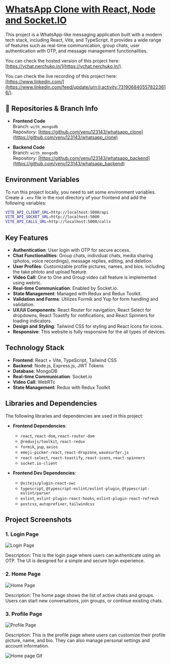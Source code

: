 # [WhatsApp Clone with React, Node and Socket.IO](https://vchat.nerchuko.in/)

This project is a WhatsApp-like messaging application built with a modern tech stack, including React, Vite, and TypeScript. It provides a wide range of features such as real-time communication, group chats, user authentication with OTP, and message management functionalities.

You can check the hosted version of this project here:  [https://vchat.nerchuko.in/](https://vchat.nerchuko.in/).

You can check the live recording of this project here: [https://www.linkedin.com/](https://www.linkedin.com/feed/update/urn:li:activity:7319068405578223616/).

## 🔗 Repositories & Branch Info

- **Frontend Code**  
  Branch: `with_mongodb`  
  Repository: [https://github.com/venu123143/whatsapp_clone](https://github.com/venu123143/whatsapp_clone)

- **Backend Code**  
  Branch: `with_mongodb`  
  Repository: [https://github.com/venu123143/whatsapp_backend](https://github.com/venu123143/whatsapp_backend)

## Environment Variables

To run this project locally, you need to set some environment variables. Create a `.env` file in the root directory of your frontend and add the following variables:

```bash
VITE_API_CLIENT_URL=http://localhost:5000/api
VITE_API_SOCKET_URL=http://localhost:5000
VITE_API_CALLS_URL=http://localhost:5000/calls
```

## Key Features


- **Authentication**: User login with OTP for secure access.
- **Chat Functionalities**: Group chats, individual chats, media sharing (photos, voice recordings), message replies, editing, and deletion.
- **User Profiles**: Customizable profile pictures, names, and bios. including the take phtoto and upload feature.
- **Video Call**: One to One and Group video call feature is implemented using webrtc.
- **Real-time Communication**: Enabled by Socket.io.
- **State Management**: Managed with Redux and Redux Toolkit.
- **Validation and Forms**: Utilizes Formik and Yup for form handling and validation.
- **UX/UI Components**: React Router for navigation, React Select for dropdowns, React Toastify for notifications, and React Spinners for loading indicators.
- **Design and Styling**: Tailwind CSS for styling and React Icons for icons.
- **Responsive**: This website is fully responsive for the all types of devices.

## Technology Stack

- **Frontend**: React + Vite, TypeScript, Tailwind CSS
- **Backend**: Node.js, Express.js, JWT Tokens
- **Database**: MongoDB
- **Real-time Communication**: Socket.io
- **Video Call**: WebRTc
- **State Management**: Redux with Redux Toolkit

## Libraries and Dependencies

The following libraries and dependencies are used in this project:

- **Frontend Dependencies**:
  - `react`, `react-dom`, `react-router-dom`
  - `@reduxjs/toolkit`, `react-redux`
  - `formik`, `yup`, `axios`
  - `emoji-picker-react`, `react-dropzone`, `wavesurfer.js`
  - `react-select`, `react-toastify`, `react-icons`, `react-spinners`
  - `socket.io-client`

- **Frontend Dev Dependencies**:
  - `@vitejs/plugin-react-swc`
  - `typescript`, `@typescript-eslint/eslint-plugin`, `@typescript-eslint/parser`
  - `eslint`, `eslint-plugin-react-hooks`, `eslint-plugin-react-refresh`
  - `postcss`, `autoprefixer`, `tailwindcss`



## Project Screenshots

### 1. Login Page

![Login Page](https://res.cloudinary.com/dsnq9xdwt/image/upload/v1715265169/Screenshot_219_p6sofo.png)

Description: This is the login page where users can authenticate using an OTP. The UI is designed for a simple and secure login experience.

### 2. Home Page

![Home Page](https://res.cloudinary.com/dsnq9xdwt/image/upload/v1715265169/Screenshot_221_i2frib.png)

Description: The home page shows the list of active chats and groups. Users can start new conversations, join groups, or continue existing chats.

### 3. Profile Page

![Profile Page](https://res.cloudinary.com/dsnq9xdwt/image/upload/v1715265169/Screenshot_220_lzcs5r.png)

Description: This is the profile page where users can customize their profile picture, name, and bio. They can also manage personal settings and account information.

![Home page Gif](https://res.cloudinary.com/dsnq9xdwt/image/upload/v1715265914/Whatsapp-GoogleChrome2024-05-0920-07-28-ezgif.com-video-to-gif-converter_wlzlm5.gif)

